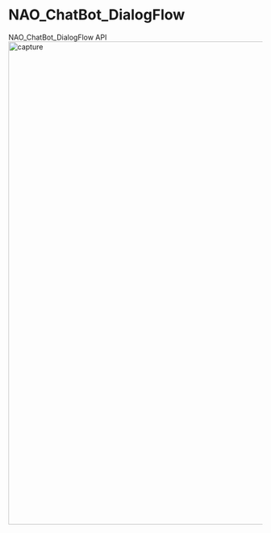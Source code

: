 # NAO_ChatBot_DialogFlow
NAO_ChatBot_DialogFlow API
<img width="957" alt="capture" src="https://user-images.githubusercontent.com/11213043/46401842-c05a7c00-c71b-11e8-8088-e69308f8cfaa.PNG">
